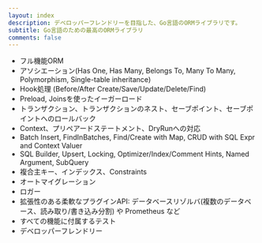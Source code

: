 ```yaml
---
layout: index
description: デベロッパーフレンドリーを目指した、Go言語のORMライブラリです。
subtitle: Go言語のための最高のORMライブラリ
comments: false
---
```


* <i class="fa fa-rocket" aria-hidden="true"></i> フル機能ORM
* <i class="fa fa-rocket" aria-hidden="true"></i> アソシエーション(Has One, Has Many, Belongs To, Many To Many, Polymorphism, Single-table inheritance)
* <i class="fa fa-rocket" aria-hidden="true"></i> Hook処理 (Before/After Create/Save/Update/Delete/Find)
* <i class="fa fa-rocket" aria-hidden="true"></i> Preload, Joinsを使ったイーガーロード
* <i class="fa fa-rocket" aria-hidden="true"></i> トランザクション、トランザクションのネスト、セーブポイント、セーブポイントへのロールバック
* <i class="fa fa-rocket" aria-hidden="true"></i> Context、プリペアードステートメント、DryRunへの対応
* <i class="fa fa-rocket" aria-hidden="true"></i> Batch Insert, FindInBatches, Find/Create with Map, CRUD with SQL Expr and Context Valuer
* <i class="fa fa-rocket" aria-hidden="true"></i> SQL Builder, Upsert, Locking, Optimizer/Index/Comment Hints, Named Argument, SubQuery
* <i class="fa fa-rocket" aria-hidden="true"></i> 複合主キー、インデックス、Constraints
* <i class="fa fa-rocket" aria-hidden="true"></i> オートマイグレーション
* <i class="fa fa-rocket" aria-hidden="true"></i> ロガー
* <i class="fa fa-rocket" aria-hidden="true"></i> 拡張性のある柔軟なプラグインAPI: データベースリゾルバ(複数のデータベース、読み取り/書き込み分割) や Prometheus など
* <i class="fa fa-rocket" aria-hidden="true"></i> すべての機能に付属するテスト
* <i class="fa fa-rocket" aria-hidden="true"></i> デベロッパーフレンドリー
